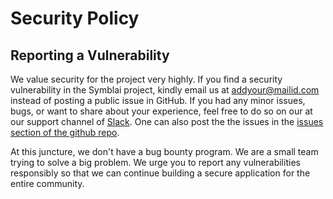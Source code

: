 # Security Policy

## Reporting a Vulnerability
We value security for the project very highly.
If you find a security vulnerability in the Symblai project, kindly email us at <a href="mailto:your@mail.com">addyour@mailid.com</a> instead of posting a public issue in GitHub.
If you had any minor issues, bugs, or want to share about your experience, feel free to do so on our at our support channel of <a href="https://slack.bridgecrew.io/">Slack</a>.
One can also post the the issues in the <a href="https://github.com/bridgecrewio/yor/issues">issues section of the github repo</a>.

At this juncture, we don't have a bug bounty program. We are a small team trying to solve a big problem. We urge you to report any vulnerabilities responsibly
so that we can continue building a secure application for the entire community.
